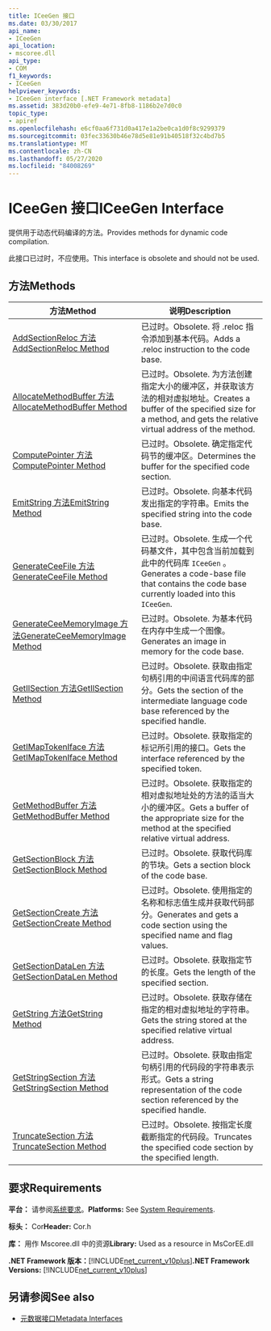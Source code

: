 ```yaml
---
title: ICeeGen 接口
ms.date: 03/30/2017
api_name:
- ICeeGen
api_location:
- mscoree.dll
api_type:
- COM
f1_keywords:
- ICeeGen
helpviewer_keywords:
- ICeeGen interface [.NET Framework metadata]
ms.assetid: 383d20b0-efe9-4e71-8fb8-1186b2e7d0c0
topic_type:
- apiref
ms.openlocfilehash: e6cf0aa6f731d0a417e1a2be0ca1d0f8c9299379
ms.sourcegitcommit: 03fec33630b46e78d5e81e91b40518f32c4bd7b5
ms.translationtype: MT
ms.contentlocale: zh-CN
ms.lasthandoff: 05/27/2020
ms.locfileid: "84008269"
---
```

# <a name="iceegen-interface"></a><span data-ttu-id="1c0f5-102">ICeeGen 接口</span><span class="sxs-lookup"><span data-stu-id="1c0f5-102">ICeeGen Interface</span></span>
<span data-ttu-id="1c0f5-103">提供用于动态代码编译的方法。</span><span class="sxs-lookup"><span data-stu-id="1c0f5-103">Provides methods for dynamic code compilation.</span></span>  
  
 <span data-ttu-id="1c0f5-104">此接口已过时，不应使用。</span><span class="sxs-lookup"><span data-stu-id="1c0f5-104">This interface is obsolete and should not be used.</span></span>  
  
## <a name="methods"></a><span data-ttu-id="1c0f5-105">方法</span><span class="sxs-lookup"><span data-stu-id="1c0f5-105">Methods</span></span>  
  
|<span data-ttu-id="1c0f5-106">方法</span><span class="sxs-lookup"><span data-stu-id="1c0f5-106">Method</span></span>|<span data-ttu-id="1c0f5-107">说明</span><span class="sxs-lookup"><span data-stu-id="1c0f5-107">Description</span></span>|  
|------------|-----------------|  
|[<span data-ttu-id="1c0f5-108">AddSectionReloc 方法</span><span class="sxs-lookup"><span data-stu-id="1c0f5-108">AddSectionReloc Method</span></span>](iceegen-addsectionreloc-method.md)|<span data-ttu-id="1c0f5-109">已过时。</span><span class="sxs-lookup"><span data-stu-id="1c0f5-109">Obsolete.</span></span> <span data-ttu-id="1c0f5-110">将 .reloc 指令添加到基本代码。</span><span class="sxs-lookup"><span data-stu-id="1c0f5-110">Adds a .reloc instruction to the code base.</span></span>|  
|[<span data-ttu-id="1c0f5-111">AllocateMethodBuffer 方法</span><span class="sxs-lookup"><span data-stu-id="1c0f5-111">AllocateMethodBuffer Method</span></span>](iceegen-allocatemethodbuffer-method.md)|<span data-ttu-id="1c0f5-112">已过时。</span><span class="sxs-lookup"><span data-stu-id="1c0f5-112">Obsolete.</span></span> <span data-ttu-id="1c0f5-113">为方法创建指定大小的缓冲区，并获取该方法的相对虚拟地址。</span><span class="sxs-lookup"><span data-stu-id="1c0f5-113">Creates a buffer of the specified size for a method, and gets the relative virtual address of the method.</span></span>|  
|[<span data-ttu-id="1c0f5-114">ComputePointer 方法</span><span class="sxs-lookup"><span data-stu-id="1c0f5-114">ComputePointer Method</span></span>](iceegen-computepointer-method.md)|<span data-ttu-id="1c0f5-115">已过时。</span><span class="sxs-lookup"><span data-stu-id="1c0f5-115">Obsolete.</span></span> <span data-ttu-id="1c0f5-116">确定指定代码节的缓冲区。</span><span class="sxs-lookup"><span data-stu-id="1c0f5-116">Determines the buffer for the specified code section.</span></span>|  
|[<span data-ttu-id="1c0f5-117">EmitString 方法</span><span class="sxs-lookup"><span data-stu-id="1c0f5-117">EmitString Method</span></span>](iceegen-emitstring-method.md)|<span data-ttu-id="1c0f5-118">已过时。</span><span class="sxs-lookup"><span data-stu-id="1c0f5-118">Obsolete.</span></span> <span data-ttu-id="1c0f5-119">向基本代码发出指定的字符串。</span><span class="sxs-lookup"><span data-stu-id="1c0f5-119">Emits the specified string into the code base.</span></span>|  
|[<span data-ttu-id="1c0f5-120">GenerateCeeFile 方法</span><span class="sxs-lookup"><span data-stu-id="1c0f5-120">GenerateCeeFile Method</span></span>](iceegen-generateceefile-method.md)|<span data-ttu-id="1c0f5-121">已过时。</span><span class="sxs-lookup"><span data-stu-id="1c0f5-121">Obsolete.</span></span> <span data-ttu-id="1c0f5-122">生成一个代码基文件，其中包含当前加载到此中的代码库 `ICeeGen` 。</span><span class="sxs-lookup"><span data-stu-id="1c0f5-122">Generates a code-base file that contains the code base currently loaded into this `ICeeGen`.</span></span>|  
|[<span data-ttu-id="1c0f5-123">GenerateCeeMemoryImage 方法</span><span class="sxs-lookup"><span data-stu-id="1c0f5-123">GenerateCeeMemoryImage Method</span></span>](iceegen-generateceememoryimage-method.md)|<span data-ttu-id="1c0f5-124">已过时。</span><span class="sxs-lookup"><span data-stu-id="1c0f5-124">Obsolete.</span></span> <span data-ttu-id="1c0f5-125">为基本代码在内存中生成一个图像。</span><span class="sxs-lookup"><span data-stu-id="1c0f5-125">Generates an image in memory for the code base.</span></span>|  
|[<span data-ttu-id="1c0f5-126">GetIlSection 方法</span><span class="sxs-lookup"><span data-stu-id="1c0f5-126">GetIlSection Method</span></span>](iceegen-getilsection-method.md)|<span data-ttu-id="1c0f5-127">已过时。</span><span class="sxs-lookup"><span data-stu-id="1c0f5-127">Obsolete.</span></span> <span data-ttu-id="1c0f5-128">获取由指定句柄引用的中间语言代码库的部分。</span><span class="sxs-lookup"><span data-stu-id="1c0f5-128">Gets the section of the intermediate language code base referenced by the specified handle.</span></span>|  
|[<span data-ttu-id="1c0f5-129">GetIMapTokenIface 方法</span><span class="sxs-lookup"><span data-stu-id="1c0f5-129">GetIMapTokenIface Method</span></span>](iceegen-getimaptokeniface-method.md)|<span data-ttu-id="1c0f5-130">已过时。</span><span class="sxs-lookup"><span data-stu-id="1c0f5-130">Obsolete.</span></span> <span data-ttu-id="1c0f5-131">获取指定的标记所引用的接口。</span><span class="sxs-lookup"><span data-stu-id="1c0f5-131">Gets the interface referenced by the specified token.</span></span>|  
|[<span data-ttu-id="1c0f5-132">GetMethodBuffer 方法</span><span class="sxs-lookup"><span data-stu-id="1c0f5-132">GetMethodBuffer Method</span></span>](iceegen-getmethodbuffer-method.md)|<span data-ttu-id="1c0f5-133">已过时。</span><span class="sxs-lookup"><span data-stu-id="1c0f5-133">Obsolete.</span></span> <span data-ttu-id="1c0f5-134">获取指定的相对虚拟地址处的方法的适当大小的缓冲区。</span><span class="sxs-lookup"><span data-stu-id="1c0f5-134">Gets a buffer of the appropriate size for the method at the specified relative virtual address.</span></span>|  
|[<span data-ttu-id="1c0f5-135">GetSectionBlock 方法</span><span class="sxs-lookup"><span data-stu-id="1c0f5-135">GetSectionBlock Method</span></span>](iceegen-getsectionblock-method.md)|<span data-ttu-id="1c0f5-136">已过时。</span><span class="sxs-lookup"><span data-stu-id="1c0f5-136">Obsolete.</span></span> <span data-ttu-id="1c0f5-137">获取代码库的节块。</span><span class="sxs-lookup"><span data-stu-id="1c0f5-137">Gets a section block of the code base.</span></span>|  
|[<span data-ttu-id="1c0f5-138">GetSectionCreate 方法</span><span class="sxs-lookup"><span data-stu-id="1c0f5-138">GetSectionCreate Method</span></span>](iceegen-getsectioncreate-method.md)|<span data-ttu-id="1c0f5-139">已过时。</span><span class="sxs-lookup"><span data-stu-id="1c0f5-139">Obsolete.</span></span> <span data-ttu-id="1c0f5-140">使用指定的名称和标志值生成并获取代码部分。</span><span class="sxs-lookup"><span data-stu-id="1c0f5-140">Generates and gets a code section using the specified name and flag values.</span></span>|  
|[<span data-ttu-id="1c0f5-141">GetSectionDataLen 方法</span><span class="sxs-lookup"><span data-stu-id="1c0f5-141">GetSectionDataLen Method</span></span>](iceegen-getsectiondatalen-method.md)|<span data-ttu-id="1c0f5-142">已过时。</span><span class="sxs-lookup"><span data-stu-id="1c0f5-142">Obsolete.</span></span> <span data-ttu-id="1c0f5-143">获取指定节的长度。</span><span class="sxs-lookup"><span data-stu-id="1c0f5-143">Gets the length of the specified section.</span></span>|  
|[<span data-ttu-id="1c0f5-144">GetString 方法</span><span class="sxs-lookup"><span data-stu-id="1c0f5-144">GetString Method</span></span>](iceegen-getstring-method.md)|<span data-ttu-id="1c0f5-145">已过时。</span><span class="sxs-lookup"><span data-stu-id="1c0f5-145">Obsolete.</span></span> <span data-ttu-id="1c0f5-146">获取存储在指定的相对虚拟地址的字符串。</span><span class="sxs-lookup"><span data-stu-id="1c0f5-146">Gets the string stored at the specified relative virtual address.</span></span>|  
|[<span data-ttu-id="1c0f5-147">GetStringSection 方法</span><span class="sxs-lookup"><span data-stu-id="1c0f5-147">GetStringSection Method</span></span>](iceegen-getstringsection-method.md)|<span data-ttu-id="1c0f5-148">已过时。</span><span class="sxs-lookup"><span data-stu-id="1c0f5-148">Obsolete.</span></span> <span data-ttu-id="1c0f5-149">获取由指定句柄引用的代码段的字符串表示形式。</span><span class="sxs-lookup"><span data-stu-id="1c0f5-149">Gets a string representation of the code section referenced by the specified handle.</span></span>|  
|[<span data-ttu-id="1c0f5-150">TruncateSection 方法</span><span class="sxs-lookup"><span data-stu-id="1c0f5-150">TruncateSection Method</span></span>](iceegen-truncatesection-method.md)|<span data-ttu-id="1c0f5-151">已过时。</span><span class="sxs-lookup"><span data-stu-id="1c0f5-151">Obsolete.</span></span> <span data-ttu-id="1c0f5-152">按指定长度截断指定的代码段。</span><span class="sxs-lookup"><span data-stu-id="1c0f5-152">Truncates the specified code section by the specified length.</span></span>|  
  
## <a name="requirements"></a><span data-ttu-id="1c0f5-153">要求</span><span class="sxs-lookup"><span data-stu-id="1c0f5-153">Requirements</span></span>  
 <span data-ttu-id="1c0f5-154">**平台：** 请参阅[系统要求](../../get-started/system-requirements.md)。</span><span class="sxs-lookup"><span data-stu-id="1c0f5-154">**Platforms:** See [System Requirements](../../get-started/system-requirements.md).</span></span>  
  
 <span data-ttu-id="1c0f5-155">**标头：** Cor</span><span class="sxs-lookup"><span data-stu-id="1c0f5-155">**Header:** Cor.h</span></span>  
  
 <span data-ttu-id="1c0f5-156">**库：** 用作 Mscoree.dll 中的资源</span><span class="sxs-lookup"><span data-stu-id="1c0f5-156">**Library:** Used as a resource in MsCorEE.dll</span></span>  
  
 <span data-ttu-id="1c0f5-157">**.NET Framework 版本：**[!INCLUDE[net_current_v10plus](../../../../includes/net-current-v10plus-md.md)]</span><span class="sxs-lookup"><span data-stu-id="1c0f5-157">**.NET Framework Versions:** [!INCLUDE[net_current_v10plus](../../../../includes/net-current-v10plus-md.md)]</span></span>  
  
## <a name="see-also"></a><span data-ttu-id="1c0f5-158">另请参阅</span><span class="sxs-lookup"><span data-stu-id="1c0f5-158">See also</span></span>

- [<span data-ttu-id="1c0f5-159">元数据接口</span><span class="sxs-lookup"><span data-stu-id="1c0f5-159">Metadata Interfaces</span></span>](metadata-interfaces.md)
